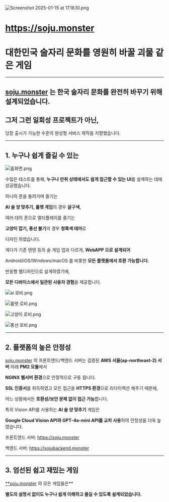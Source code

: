 ![Screenshot 2025-01-15 at 17.16.10.png](https://prod-files-secure.s3.us-west-2.amazonaws.com/f6cb388f-3934-47d6-9928-26d2e10eb0fc/bb721dd7-a224-455e-aa21-282037c5c416/Screenshot_2025-01-15_at_17.16.10.png)

# https://soju.monster

# **대한민국 술자리 문화를 영원히 바꿀 괴물 같은 게임**

---

## [soju.monster](https://soju.monster) 는 한국 술자리 문화를 **완전히 바꾸기 위해 설계되었습니다.**

## 그저 그런 일회성 프로젝트가 아닌,
당장 출시가 가능한 수준의 완성형 서비스 제작을 지향했습니다.

---

## **1. 누구나 쉽게 즐길 수 있는**

![홈화면.png](https://prod-files-secure.s3.us-west-2.amazonaws.com/f6cb388f-3934-47d6-9928-26d2e10eb0fc/ab73da48-8cea-4609-8cb8-998478357731/%ED%99%88%ED%99%94%EB%A9%B4.png)

수많은 테스트를 통해, **누구나 만취 상태에서도 쉽게 접근할 수 있는 UI**를 설계하는 데에 성공했습니다.

하나의 폰을 돌려가며 즐기는

 **AI 술 양 맞추기, 룰렛 게임**의 경우 **살구색,**

여러 대의 폰으로 멀티플레이를 즐기는 

**고양이 잡기, 풍선 불기**의 경우 **청록색 테마**로

디자인 하였습니다.

게다가 기존 텐텐 등의 술 게임 앱과 다르게, **WebAPP 으로 설계되어**

Android/iOS/Windows/macOS 를 비롯한 **모든 플랫폼에서 호환 가능합니다.**

반응형 웹디자인으로 설계하였기에,

**모든 디바이스에서 일관된 사용자 경험**을 제공합니다.

![ai 로비.png](https://prod-files-secure.s3.us-west-2.amazonaws.com/f6cb388f-3934-47d6-9928-26d2e10eb0fc/fcb7c050-52b3-4f85-ac11-13f340317355/ai_%EB%A1%9C%EB%B9%84.png)

![룰렛 로비.png](https://prod-files-secure.s3.us-west-2.amazonaws.com/f6cb388f-3934-47d6-9928-26d2e10eb0fc/4659a01b-55d7-41ca-aab3-ef54137121e4/%EB%A3%B0%EB%A0%9B_%EB%A1%9C%EB%B9%84.png)

![고양이 로비.png](https://prod-files-secure.s3.us-west-2.amazonaws.com/f6cb388f-3934-47d6-9928-26d2e10eb0fc/bf87a790-14bc-44a8-acc9-0bc365b93d01/%EA%B3%A0%EC%96%91%EC%9D%B4_%EB%A1%9C%EB%B9%84.png)

![풍선 로비.png](https://prod-files-secure.s3.us-west-2.amazonaws.com/f6cb388f-3934-47d6-9928-26d2e10eb0fc/32de69b1-0e43-4b13-992d-dd9705cbb21c/%ED%92%8D%EC%84%A0_%EB%A1%9C%EB%B9%84.png)

---

## **2. 플랫폼의 높은 안정성**

[soju.monster](https://soju.monster) 의 프론트엔드/백엔드 서버는 검증된 **AWS 서울(ap-northeast-2) 서버** 아래 **PM2 모듈**에서

**NGINX 웹서버 환경**으로 안정적으로 구동 됩니다.

**SSL 인증서**를 취득하였고 모든 접근을 **HTTPS 환경**으로 리다이렉션 해주기 때문에,

어느 상황에서든 **호환성/보안 문제 없이 접근 가능**합니다.

특히 Vision API를 사용하는 **AI 술 양 맞추기** 게임은

**Google Cloud Vision API와 GPT-4o-mini API를 교차 사용**하여 안정성을 더욱 높였습니다.

프론트엔드 서버: https://soju.monster

백엔드 서버: https://sojubackend.monster

---

## **3. 엄선된 쉽고 재밌는 게임**

[**soju.monster](https://soju.monster) 의 모든 게임들은**

**별도의 설명서 없이도 누구나 쉽게 이해하고 즐길 수 있도록 설계되었습니다.**
